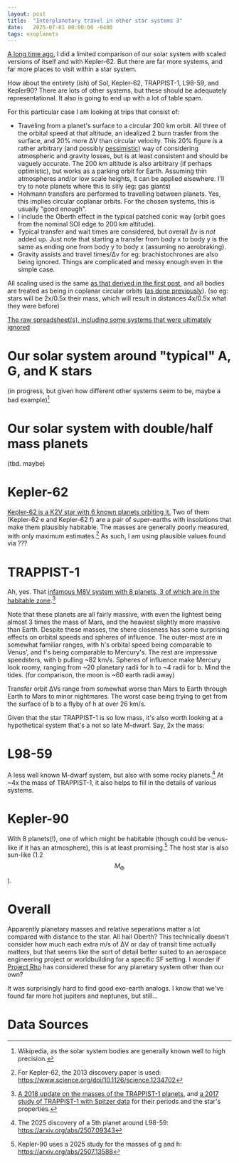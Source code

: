 ```yaml
---
layout: post
title:  "Interplanetary travel in other star systems 3"
date:   2025-07-01 00:00:00 -0400
tags: exoplanets
---
```

<script type="text/javascript" async
  src="https://cdnjs.cloudflare.com/ajax/libs/mathjax/2.7.4/MathJax.js?config=TeX-MML-AM_CHTML">
</script>

[A long time ago][mass_scale2], I did a limited comparison of our solar system with scaled versions of itself and with Kepler-62. But there are far more systems, and far more places to visit within a star system.

How about the entirety (ish) of Sol, Kepler-62, TRAPPIST-1, L98-59, and Kepler90?
There are lots of other systems, but these should be adequately representational. It also is going to end up with a lot of table spam.

For this particular case I am looking at trips that consist of:
* Traveling from a planet's surface to a circular 200 km orbit. All three of the orbital speed at that altitude, an idealized 2 burn trasfer from the surface, and 20% more ΔV than circular velocity. This 20% figure is a rather arbitrary (and possibly [pessimistic](/2021/08/08/orb_horizontal_vs_vertical)) way of considering atmospheric and gravity losses, but is at least consistent and should be vaguely accurate. The 200 km altitude is also arbitrary (if perhaps optimistic), but works as a parking orbit for Earth. Assuming thin atmospheres and/or low scale heights, it can be applied elsewhere. I'll try to note planets where this is silly (eg: gas giants)
* Hohmann transfers are performed to travelling between planets. Yes, this implies circular coplanar orbits. For the chosen systems, this is usually "good enough".
* I include the Oberth effect in the typical patched conic way (orbit goes from the nominal SOI edge to 200 km altitude).
* Typical transfer and wait times are considered, but overall Δv is *not* added up. Just note that starting a transfer from body x to body y is the same as ending one from body y to body x (assuming no aerobraking).
* Gravity assists and travel times/Δv for eg: brachistochrones are also being ignored. Things are complicated and messy enough even in the simple case.

All scaling used is the same [as that derived in the first post](mass_scale1), and all bodies are treated as being in coplanar circular orbits ([as done previously](mass_scale2)). (so eg: stars will be 2x/0.5x their mass, which will result in distances 4x/0.5x what they were before)

[The raw spreadsheet(s), including some systems that were ultimately ignored](/codeanddata/interplanetary_scaling3.ods)

# Our solar system around "typical" A, G, and K stars #
(in progress, but given how different other systems seem to be, maybe a bad example)[^1]

# Our solar system with double/half mass planets
(tbd. maybe)

# Kepler-62
[Kepler-62 is a K2V star with 6 known planets orbiting it.][Kepler-62 wiki] Two of them (Kepler-62 e and Kepler-62 f) are a pair of super-earths with insolations that make them plausibly habitable. The masses are generally poorly measured, with only maximum estimates.[^2] As such, I am using plausible values found via ???


# TRAPPIST-1
Ah, yes. That [infamous M8V system with 8 planets, 3 of which are in the habitable zone][trappist-1].[^3]


Note that these planets are all fairly massive, with even the lightest being almost 3 times the mass of Mars, and the heaviest slightly more massive than Earth. Despite these masses, the shere closeness has some surprising effects on orbital speeds and spheres of influence. The outer-most are in somewhat familiar ranges, with h's orbital speed being comparable to Venus', and f's being comparable to Mercury's. The rest are impressive speedsters, with b pulling ~82 km/s.
Spheres of influence make Mercury look roomy, ranging from ~20 planetary radii for h to ~4 radii for b. Mind the tides. (for comparison, the moon is ~60 earth radii away)

Transfer orbit ΔVs range from somewhat worse than Mars to Earth through Earth to Mars to minor nightmares. The worst case being trying to get from the surface of b to a flyby of h at over 26 km/s.

Given that the star TRAPPIST-1 is so low mass, it's also worth looking at a hypothetical system that's a not so late M-dwarf. Say, 2x the mass:

# L98-59
A less well known M-dwarf system, but also with some rocky planets.[^4] At ~4x the mass of TRAPPIST-1, it also helps to fill in the details of various systems.

# Kepler-90
With 8 planets(!), one of which might be habitable (though could be venus-like if it has an atmosphere), this is at least promising.[^5] The host star is also sun-like (1.2 $$M_🜨$$).



# Overall
Apparently planetary masses and relative seperations matter a lot compared with distance to the star. All hail Oberth? This technically doesn't consider how much each extra m/s of ΔV or day of transit time actually matters, but that seems like the sort of detail better suited to an aerospace engineering project or worldbuilding for a specific SF setting. I wonder if [Project Rho][nyrath] has considered these for any planetary system other than our own?

It was surprisingly hard to find good exo-earth analogs. I know that we've found far more hot jupiters and neptunes, but still...

# Data Sources
[^1]: Wikipedia, as the solar system bodies are generally known well to high precision.
[^2]: For Kepler-62, the 2013 discovery paper is used: https://www.science.org/doi/10.1126/science.1234702
[^3]: [A 2018 update on the masses of the TRAPPIST-1 planets](https://arxiv.org/abs/1802.01377), and [a 2017 study of TRAPPIST-1 with Spitzer data](https://academic.oup.com/mnras/article/475/3/3577/4795334) for their periods and the star's properties.
[^4]: The 2025 discovery of a 5th planet around L98-59: https://arxiv.org/abs/2507.09343
[^5]: Kepler-90 uses a 2025 study for the masses of g and h: https://arxiv.org/abs/2507.13588


[Patched conics wiki]: https://en.wikipedia.org/wiki/Patched_conic_approximation
[braeunig]: http://www.braeunig.us/space/orbmech.htm
[Hohmann wiki]: https://en.wikipedia.org/wiki/Hohmann_transfer_orbit
[bi-elliptic wiki]: https://en.wikipedia.org/wiki/Bi-elliptic_transfer
[Oberth wiki]: https://en.wikipedia.org/wiki/Oberth_effect
[SOI wiki]: https://en.wikipedia.org/wiki/Sphere_of_influence_(astrodynamics)
[Amazon]: https://www.amazon.com/Fundamentals-Astrodynamics-Dover-Aeronautical-Engineering/dp/0486600610/
[KSP]: http://www.kerbalspaceprogram.com
[nyrath]: https://www.project-rho.com
[kepler-62 wiki]: https://en.wikipedia.org/wiki/Kepler-62
[trappist-1]: http://trappist.one
[mass_scale1]: https://pdn4kd.github.io/2018/04/27/mass_scale1.html
[mass_scale2]: https://pdn4kd.github.io/2018/08/06/mass_scale2.html
[l98-59]: https://arxiv.org/abs/2507.09343
[kepler-90]: https://arxiv.org/abs/2507.13588
